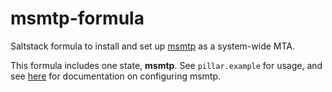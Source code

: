 # msmtp-formula
Saltstack formula to install and set up [msmtp](https://marlam.de/msmtp/) as a system-wide MTA.

This formula includes one state, **msmtp**. See `pillar.example` for usage, and see [here](https://marlam.de/msmtp/documentation/) for documentation on configuring msmtp.
